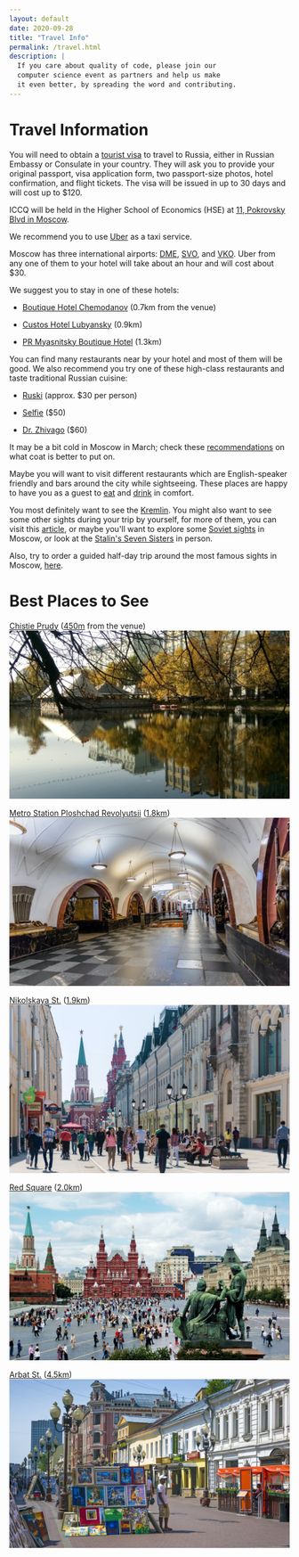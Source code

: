 ```yaml
---
layout: default
date: 2020-09-28
title: "Travel Info"
permalink: /travel.html
description: |
  If you care about quality of code, please join our
  computer science event as partners and help us make
  it even better, by spreading the word and contributing.
---
```


# Travel Information

You will need to obtain a [tourist visa](https://en.wikipedia.org/wiki/Visa_policy_of_Russia)
to travel to Russia, either in Russian Embassy or Consulate in your country.
They will ask you to provide
your original passport, visa application form, two passport-size photos,
hotel confirmation, and flight tickets.
The visa will be issued in up to 30 days and will cost up to $120.

ICCQ will be held in the Higher School of Economics (HSE)
at [11, Pokrovsky Blvd in Moscow](https://goo.gl/maps/B587C4Q8YdBZZ7WT9).

We recommend you to use [Uber](https://www.uber.com/) as a taxi service.

Moscow has three international airports:
[DME](https://www.dme.ru/en/),
[SVO](https://www.svo.aero/en/main),
and
[VKO](http://www.vnukovo.ru/en/).
Uber from any one of them to your hotel will take about an hour
and will cost about $30.

We suggest you to stay in one of these hotels:

  * [Boutique Hotel Chemodanov](https://chemodanov-hotel.ru/en) (0.7km from the venue)

  * [Custos Hotel Lubyansky](https://custoshotels.com/custos-hotel-lubyansky/?lang=en) (0.9km)

  * [PR Myasnitsky Boutique Hotel](https://prhotelgroup.ru/en/) (1.3km)

You can find many restaurants near by your hotel and most of them will be
good. We also recommend you try one of these high-class restaurants and taste
traditional Russian cuisine:

  * [Ruski](http://ruski.354group.com/en/) (approx. $30 per person)

  * [Selfie](https://selfiemoscow.ru/en/) ($50)

  * [Dr. Zhivago](https://drzhivago.ru/en/about) ($60)

It may be a bit cold in Moscow in March; check
these [recommendations](https://www.tripsavvy.com/moscow-in-march-weather-events-and-tips-1501814)
on what coat is better to put on.

Maybe you will want to visit different restaurants which are English-speaker friendly and bars
around the city while sightseeing. These places are happy to have you as a guest to
[eat](https://www.tripsavvy.com/best-inexpensive-moscow-restaurants-and-cafes-1622506) and
[drink](https://www.tripsavvy.com/top-bars-and-pubs-in-moscow-1622465) in comfort.

You most definitely want to see the [Kremlin](https://en.wikipedia.org/wiki/Moscow_Kremlin).
You might also want to see some other sights during your trip by yourself, for more of them,
you can visit this [article](https://www.tripsavvy.com/moscow-must-see-sights-1502282),
or maybe you'll want to explore some [Soviet sights](https://www.tripsavvy.com/soviet-sights-in-moscow-1622455)
in Moscow, or look at the [Stalin's Seven Sisters](https://en.wikipedia.org/wiki/Seven_Sisters_%28Moscow%29)
in person.

Also, try to order a guided half-day trip around the most famous sights in Moscow,
[here](https://www.viator.com/Moscow-tours/Half-day-Tours/d5066-g12-c95).

# Best Places to See

[Chistie Prudy](https://en.wikipedia.org/wiki/Clean_Ponds)
([450m](https://goo.gl/maps/UZ4ymutEreZjEUPM9) from the venue)
![chistie-prudy](/images/city/chistie-prudy.jpg)

[Metro Station Ploshchad Revolyutsii](https://en.wikipedia.org/wiki/Ploshchad_Revolyutsii_%28Moscow_Metro%29)
([1.8km](https://goo.gl/maps/95uwV6GDtKCVZK8eA))
![ploshchad-revolyutsii](/images/city/ploshchad-revolyutsii.jpg)

[Nikolskaya St.](https://en.wikipedia.org/wiki/Nikolskaya_Street)
([1.9km](https://goo.gl/maps/auRUDXYy6SbMX7pg8))
![nikolskaya](/images/city/nikolskaya.jpg)

[Red Square](https://en.wikipedia.org/wiki/Red_Square)
([2.0km](https://goo.gl/maps/5MyW3nrzfm9mfECS7))
![red-square](/images/city/red-square.jpg)

[Arbat St.](https://en.wikipedia.org/wiki/Arbat_Street)
([4.5km](https://goo.gl/maps/paJ6UmW6StBmLZDM6))
![arbat](/images/city/arbat.jpg)
